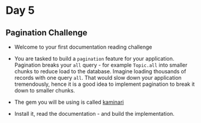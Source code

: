 # Day 5

## Pagination Challenge 

- Welcome to your first documentation reading challenge

- You are tasked to build a `pagination` feature for your application. Pagination breaks your `all` query - for example `Topic.all` into smaller chunks to reduce load to the database. Imagine
loading thousands of records with one query `all`. That would slow down your application tremendously, hence it is a good idea to implement pagination to break it down to smaller chunks.

- The gem you will be using is called [kaminari](https://github.com/amatsuda/kaminari)

- Install it, read the documentation - and build the implementation.
